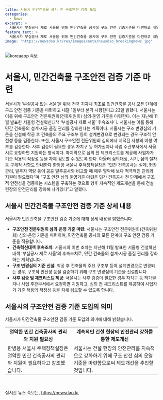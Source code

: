 ```yaml
---
title: 서울시 민간건축물 공사 전 구조안전 검증 도입
categories:
  - News
excerpt: >
  서울시가 부실공사 제로 서울을 위해 민간건축물 공사에 구조 안전 검증기준을 마련하고 내달부터 시행한다. 건축위원회를 심의 운영기준을 마련하여 설계, 시공 품질 관리를 강화하고, 구조 변경 시 구조 안전성을 검증한다. 또한 심의 전 체크리스트를 제공하여 자체 검토를 돕는다. 한병용 서울시 주택정책실장은 민간 건축공사는 열악해 관리·지원이 필요하다며, 이는 건설 현장의 안전관리를 강화할 것이라고 말했다.
feature_text: >
  서울시가 부실공사 제로 서울을 위해 민간건축물 공사에 구조 안전 검증기준을 마련하고 내달부터 시행한다. 건축위원회를 심의 운영기준을 마련하여 설계, 시공 품질 관리를 강화하고, 구조 변경 시 구조 안전성을 검증한다. 또한 심의 전 체크리스트를 제공하여 자체 검토를 돕는다. 한병용 서울시 주택정책실장은 민간 건축공사는 열악해 관리·지원이 필요하다며, 이는 건설 현장의 안전관리를 강화할 것이라고 말했다.
image: 'https://newsdao.kr/res/images/meta/newsdao_breakingnews.jpg'
---
```


<p><img src="https://newsdao.kr/res/images/meta/newsdao_breakingnews.jpg" alt="koreaapp 속보" /></p>

<h1>서울시, 민간건축물 구조안전 검증 기준 마련</h1>

<p data-ke-size="size16">서울시가 ‘부실공사 없는 서울’을 위해 전국 지자체 최초로 민간건축물 공사 모든 단계에 구조 안전 검증 기준을 마련하고 내달 1일부터 본격 시행한다고 23일 밝혔다. 서울시는 이를 위해 구조안전 전문위원회(건축위원회) 심의·운영 기준을 마련한다. 이는 지난해 11월 발표한 서울형 건설혁신대책 ‘부실공사 제로 서울’ 후속조치다. 서울시는 이를 통해 민간 건축물의 설계·시공 품질 관리를 강화한다는 계획이다. 서울시는 구조 변경심의 기준을 신설해 착공 후 건축물의 주요 구조부 등이 설계변경으로 변경되는 경우 구조적 안전성 등을 검증한다. 또한, 서울시 구조안전 전문위원회 심의에서 지적된 사항의 이행 여부를 검증한다. 사후 검증이 필요한 경우 자치구 등 허가권자나 사업 주관부서에서 서울시로 요청하면 지원하는 방식이다. 마지막으로 심의 전 체크리스트를 제공해 사업자가 기준 적용의 적정성 등을 자체 검토할 수 있도록 한다. 아울러 심의대상, 시기, 심의 절차 등 구체적 사항도 안내한다 한병용 서울시 주택정책실장은 “민간 건축공사는 설계, 현장 관리, 발주자 역량 등이 공공 발주공사와 비교할 때 매우 열악해 보다 적극적인 관리와 지원이 필요했다”며 “구조 안전 심의 운영기준 마련은 민간 건축공사 전 단계에서 구조적 안전성을 검증하는 시스템을 구축하는 것으로 향후 지속적인 제도개선을 통해 건설 현장의 안전관리를 강화해 나가겠다”고 말했다.</p>

<h2 data-ke-size="size26">서울시 민간건축물 구조안전 검증 기준 상세 내용</h2>

<p data-ke-size="size16">서울시가 민간건축물 구조안전 검증 기준에 대해 상세 내용을 밝혔습니다.</p>

<ul>
    <li><b>구조안전 전문위원회 심의·운영 기준 마련</b>: 서울시는 구조안전 전문위원회(건축위원회) 심의·운영 기준을 마련하여, 민간건축물 공사의 모든 단계에 구조 안전 검증 기준을 적용합니다.</li>
    <li><b>건축혁신대책 후속조치</b>: 서울시의 이번 조치는 지난해 11월 발표한 서울형 건설혁신대책 ‘부실공사 제로 서울’의 후속조치로, 민간 건축물의 설계·시공 품질 관리를 강화하는 계획입니다.</li>
    <li><b>구조 변경심의 기준 신설</b>: 착공 후 건축물의 주요 구조부 등이 설계변경으로 변경되는 경우, 구조적 안전성 등을 검증하기 위해 구조 변경심의 기준을 신설합니다.</li>
    <li><b>사후 검증 및 체크리스트 제공</b>: 서울시는 사후 검증이 필요한 경우 자치구 등 허가권자나 사업 주관부서에서 요청하면 지원하고, 심의 전 체크리스트를 제공하여 사업자가 기준 적용의 적정성 등을 자체 검토할 수 있도록 합니다.</li>
</ul>

<h2 data-ke-size="size26">서울시의 구조안전 검증 기준 도입의 의미</h2>

<p data-ke-size="size16">서울시가 민간건축물 구조안전 검증 기준 도입의 의미에 대해 밝혔습니다.</p>

<table>
    <tr>
        <td style="text-align: center; height: 17px;"><b>열악한 민간 건축공사의 관리와 지원 필요성</b></td>
        <td style="text-align: center; height: 17px;"><b>계속적인 건설 현장의 안전관리 강화를 통한 제도개선</b></td>
    </tr>
    <tr>
        <td>한병용 서울시 주택정책실장은 열악한 민간 건축공사의 관리와 지원이 필요하다고 강조했습니다.</td>
        <td>서울시는 건설 현장의 안전관리를 지속적으로 강화하기 위해 구조 안전 심의 운영기준을 마련함으로써 제도개선을 추진할 것입니다.</td>
    </tr>
</table>

<p data-ke-size="size16">&nbsp;</p>
실시간 뉴스 속보는, <a href="https://newsdao.kr" rel="dofollow">https://newsdao.kr</a>


